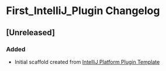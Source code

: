 <!-- Keep a Changelog guide -> https://keepachangelog.com -->

# First_IntelliJ_Plugin Changelog

## [Unreleased]
### Added
- Initial scaffold created from [IntelliJ Platform Plugin Template](https://github.com/JetBrains/intellij-platform-plugin-template)
